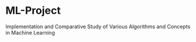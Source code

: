 # ML-Project
Implementation and Comparative Study of Various Algorithms and Concepts in Machine Learning
